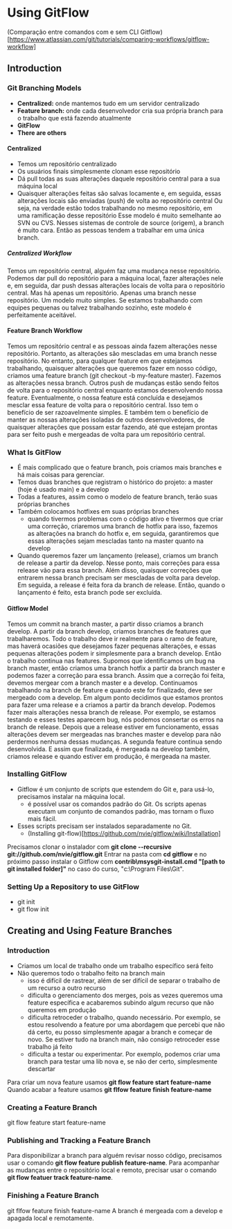 # Using GitFlow
(Comparação entre comandos com e sem CLI Gitflow)[https://www.atlassian.com/git/tutorials/comparing-workflows/gitflow-workflow]

## Introduction
### Git Branching Models
* **Centralized:** onde mantemos tudo em um servidor centralizado
* **Feature branch:** onde cada desenvolvedor cria sua própria branch para o trabalho que está fazendo atualmente
* **GitFlow** 
* **There are others** 

#### Centralized
* Temos um repositório centralizado
* Os usuários finais simplesmente clonam esse repositório
* Dá pull todas as suas alterações daquele repositório central para a sua máquina local
* Quaisquer alterações feitas são salvas locamente e, em seguida, essas alterações locais são enviadas (push) de volta ao repositório central
Ou seja, na verdade estão todos trabalhando no mesmo repositório, em uma ramificação desse repositório
Esse modelo é muito semelhante ao SVN ou CVS. Nesses sistemas de controle de source (origem), a branch é muito cara. Então as pessoas tendem a trabalhar em uma única branch.

##### Centralized Workflow
Temos um repositório central, alguém faz uma mudança nesse repositório. Podemos dar pull do repositório para a máquina local, fazer alterações nele e, em seguida, dar push dessas alterações locais de volta para o repositório central. Mas há apenas um repositório. Apenas uma branch nesse repositório. Um modelo muito simples. Se estamos trabalhando com equipes pequenas ou talvez trabalhando sozinho, este modelo é perfeitamente aceitável.

#### Feature Branch Workflow
Temos um repositório central e as pessoas ainda fazem alterações nesse repositório. Portanto, as alterações são mescladas em uma branch nesse repositório. No entanto, para qualquer feature em que estejamos trabalhando, quaisquer alterações que queremos fazer em nosso código, criamos uma feature branch (git checkout -b my-feature master). Fazemos as alterações nessa branch. Outros push de mudanças estão sendo feitos de volta para o repositório central enquanto estamos desenvolvendo nossa feature. Eventualmente, o nossa feature está concluída e desejamos mesclar essa feature de volta para o repositório central. Isso tem o benefício de ser razoavelmente simples. E também tem o benefício de manter as nossas alterações isoladas de outros desenvolvedores, de quaisquer alterações que possam estar fazendo, até que estejam prontas para ser feito push e mergeadas de volta para um repositório central.


### What Is GitFlow
* É mais complicado que o feature branch, pois criamos mais branches e há mais coisas para gerenciar.
* Temos duas branches que registram o histórico do projeto: a master (hoje é usado main) e a develop
* Todas a features, assim como o modelo de feature branch, terão suas próprias branches
* Também colocamos hotfixes em suas próprias branches
    * quando tivermos problemas com o código ativo e tivermos que criar uma correção, criaremos uma branch de hotfix para isso, fazemos as alterações na branch do hotfix e, em seguida, garantiremos que essas alterações sejam mescladas tanto na master quanto na develop
* Quando queremos fazer um lançamento (release), criamos um branch de release a partir da develop. Nesse ponto, mais correções para essa release vão para essa branch. Além disso, quaisquer correções que entrarem nessa branch precisam ser mescladas de volta para develop. Em seguida, a release é feita fora da branch de release. Então, quando o lançamento é feito, esta branch pode ser excluída.


#### Gitflow Model
Temos um commit na branch master, a partir disso criamos a branch develop. A partir da branch develop, criamos branches de features que trabalharemos. Todo o trabalho deve ir realmente para o ramo de feature, mas haverá ocasiões que desejamos fazer pequenas alterações, e essas pequenas alterações podem ir simplesmente para a branch develop. Então o trabalho continua nas features. Supomos que identificamos um bug na branch master, então criamos uma branch hotfix a partir da branch master e podemos fazer a correção para essa branch. Assim que a correção foi feita, devemos mergear com a branch master e a develop. Continuamos trabalhando na branch de feature e quando este for finalizado, deve ser mergeado com a develop. Em algum ponto decidimos que estamos prontos para fazer uma release e a criamos a partir da branch develop. Podemos fazer mais alterações nessa branch de release. Por exemplo, se estamos testando e esses testes aparecem bug, nós podemos consertar os erros na branch de release. Depois que a release estiver em funcionamento, essas alterações devem ser mergeadas nas branches master e develop para não perdermos nenhuma dessas mudanças. A segunda feature continua sendo desenvolvida. E assim que finalizada, é mergeada na develop também, criamos release e quando estiver em produção, é mergeada na master.

### Installing GitFlow
* Gitflow é um conjunto de scripts que estendem do Git e, para usá-lo, precisamos instalar na máquina local.
    * é possível usar os comandos padrão do Git. Os scripts apenas executam um conjunto de comandos padrão, mas tornam o fluxo mais fácil.
* Esses scripts precisam ser instalados separadamente no Git. 
    * (Installing git-flow)[https://github.com/nvie/gitflow/wiki/Installation]

Precisamos clonar o instalador com **git clone --recursive git://github.com/nvie/gitflow.git**
Entrar na pasta com **cd gitflow** e no próximo passo instalar o Gitflow com **contrib\msysgit-install.cmd "[path to git installed folder]"** no caso do curso, "c:\Program Files\Git\".


### Setting Up a Repository to use GitFlow
* git init
* git flow init



## Creating and Using Feature Branches
### Introduction
* Criamos um local de trabalho onde um trabalho específico será feito
* Não queremos todo o trabalho feito na branch main
    * isso é difícil de rastrear, além de ser difícil de separar o trabalho de um recurso a outro recurso
    * dificulta o gerenciamento dos merges, pois as vezes queremos uma feature específica e acabaremos subindo algum recurso que não queremos em produção
    * dificulta retroceder o trabalho, quando necessário. Por exemplo, se estou resolvendo a feature por uma abordagem que percebi que não dá certo, eu posso simplesmente apagar a branch e começar de novo. Se estiver tudo na branch main, não consigo retroceder esse trabalho já feito
    * dificulta a testar ou experimentar. Por exemplo, podemos criar uma branch para testar uma lib nova e, se não der certo, simplesmente descartar

Para criar um nova feature usamos **git flow feature start feature-name**
Quando acabar a feature usamos **git flfow feature finish feature-name**

### Creating a Feature Branch
git flow feature start feature-name

### Publishing and Tracking a Feature Branch
Para disponibilizar a branch para alguém revisar nosso código, precisamos usar o comando **git flow feature publish feature-name**.
Para acompanhar as mudanças entre o repositório local e remoto, precisar usar o comando **git flow featuer track feature-name**.

### Finishing a Feature Branch
git flfow feature finish feature-name
A branch é mergeada com a develop e apagada local e remotamente.






